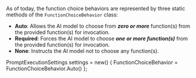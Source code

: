 As of today, the function choice behaviors are represented by three static methods of the `FunctionChoiceBehavior` class:

- **Auto**: Allows the AI model to choose from ***zero or more*** function(s) from the provided function(s) for invocation.
- **Required**: Forces the AI model to choose ***one or more function(s)*** from the provided function(s) for invocation.
- **None**: Instructs the AI model not to choose any function(s).


PromptExecutionSettings settings = new() { FunctionChoiceBehavior = FunctionChoiceBehavior.Auto() };